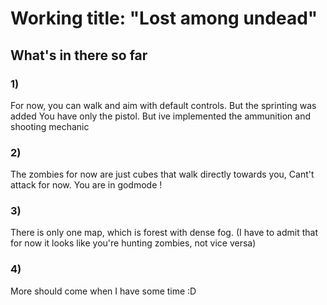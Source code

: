 # Working title: "Lost among undead"

## What's in there so far
### 1)
For now, you can walk and aim with default controls. But the sprinting was added
You have only the pistol. But ive implemented the ammunition and shooting mechanic

### 2)
The zombies for now are just cubes that walk directly towards you, Cant't attack for now. You are in godmode !

### 3)
There is only one map, which is forest with dense fog. (I have to admit that for now it looks like you're hunting zombies, not vice versa)

### 4) 
More should come when I have some time :D

